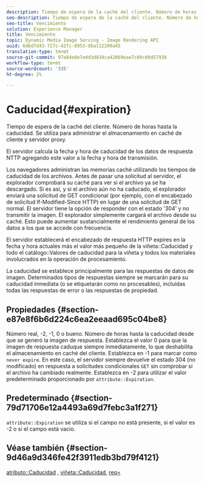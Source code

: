 ```yaml
---
description: Tiempo de espera de la caché del cliente. Número de horas hasta la caducidad. Se utiliza para administrar el almacenamiento en caché de cliente y servidor proxy.
seo-description: Tiempo de espera de la caché del cliente. Número de horas hasta la caducidad. Se utiliza para administrar el almacenamiento en caché de cliente y servidor proxy.
seo-title: Vencimiento
solution: Experience Manager
title: Vencimiento
topic: Dynamic Media Image Serving - Image Rendering API
uuid: 6dbd7d43-727c-42fc-8953-dba112209a45
translation-type: tm+mt
source-git-commit: 97a84e8e7edd3d834ca42069eae7c09c00d57938
workflow-type: tm+mt
source-wordcount: '335'
ht-degree: 2%

---
```



# Caducidad{#expiration}

Tiempo de espera de la caché del cliente. Número de horas hasta la caducidad. Se utiliza para administrar el almacenamiento en caché de cliente y servidor proxy.

El servidor calcula la fecha y hora de caducidad de los datos de respuesta NTTP agregando este valor a la fecha y hora de transmisión.

Los navegadores administran las memorias caché utilizando los tiempos de caducidad de los archivos. Antes de pasar una solicitud al servidor, el explorador comprobará su caché para ver si el archivo ya se ha descargado. Si es así, y si el archivo aún no ha caducado, el explorador enviará una solicitud de GET condicional (por ejemplo, con el encabezado de solicitud If-Modified-Since HTTP) en lugar de una solicitud de GET normal. El servidor tiene la opción de responder con el estado &#39;304&#39; y no transmitir la imagen. El explorador simplemente cargará el archivo desde su caché. Esto puede aumentar sustancialmente el rendimiento general de los datos a los que se accede con frecuencia.

El servidor establecerá el encabezado de respuesta HTTP expires en la fecha y hora actuales más el valor más pequeño de la viñeta::Caducidad y todo el catálogo::Valores de caducidad para la viñeta y todos los materiales involucrados en la operación de procesamiento.

La caducidad se establece principalmente para las respuestas de datos de imagen. Determinados tipos de respuestas siempre se marcarán para su caducidad inmediata (o se etiquetarán como no procesables), incluidas todas las respuestas de error o las respuestas de propiedad.

## Propiedades {#section-e87e8f6b6d224c6ea2eeaad695c04be8}

Número real, -2, -1, 0 o bueno. Número de horas hasta la caducidad desde que se generó la imagen de respuesta. Establezca el valor 0 para que la imagen de respuesta caduque siempre inmediatamente, lo que deshabilita el almacenamiento en caché del cliente. Establezca en -1 para marcar como `never expire`. En este caso, el servidor siempre devuelve el estado 304 (no modificado) en respuesta a solicitudes condicionales `GET` sin comprobar si el archivo ha cambiado realmente. Establezca en -2 para utilizar el valor predeterminado proporcionado por `attribute::Expiration`.

## Predeterminado {#section-79d71706e12a4493a69d7febc3a1f271}

`attribute::Expiration` se utiliza si el campo no está presente, si el valor es -2 o si el campo está vacío.

## Véase también {#section-9d46a9d346fe42f3911edb3bd79f4121}

[atributo::Caducidad](../../../../../ir-api/material-cat/image-rendering-api-ref/c-ir-material-catalog/c-ir-attributes-reference/r-ir-expiration.md#reference-0f68ad8199c64bd4bc8d27dd78b7d996) ,  [viñeta::Caducidad](../../../../../ir-api/material-cat/image-rendering-api-ref/c-ir-material-catalog/c-ir-vignette-map-reference/r-ir-expiration-vignette.md#reference-df80829da93e4c0ab3f97a1792d9c74c),  [req=](../../../../../ir-api/http-protocol/image-rendering-api-ref/c-ir-http-protocol-ref/c-ir-http-protocol-command-reference/r-ir-req.md#reference-792b1a663fb64261bd2de2a209b847fb)
